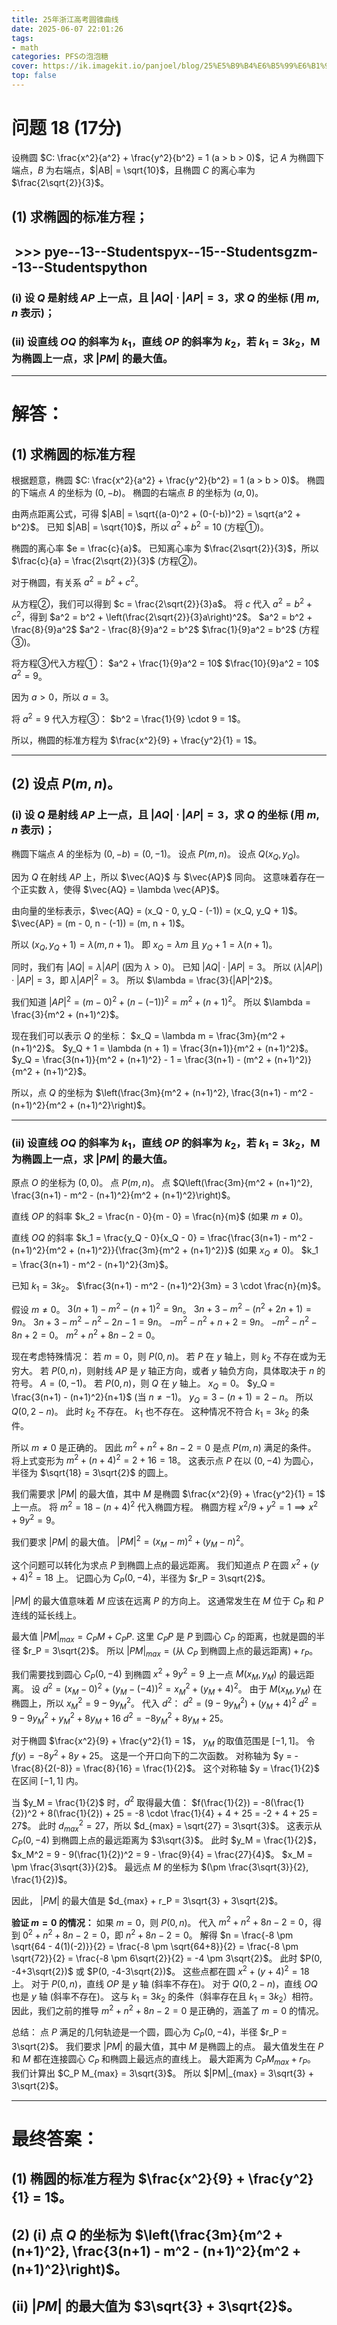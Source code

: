 ```yaml
---
title: 25年浙江高考圆锥曲线
date: 2025-06-07 22:01:26
tags:
- math
categories: PFSの泡泡糖
cover: https://ik.imagekit.io/panjoel/blog/25%E5%B9%B4%E6%B5%99%E6%B1%9F%E9%AB%98%E8%80%83%E5%9C%86%E9%94%A5%E6%9B%B2%E7%BA%BF.png?updatedAt=1749306769884
top: false
---
```


# 问题 18 (17分)

设椭圆 $C: \frac{x^2}{a^2} + \frac{y^2}{b^2} = 1 (a > b > 0)$，记 $A$ 为椭圆下端点，$B$ 为右端点，$|AB| = \sqrt{10}$，且椭圆 $C$ 的离心率为 $\frac{2\sqrt{2}}{3}$。

## (1) 求椭圆的标准方程；

##  >>> pye--13--Studentspyx--15--Studentsgzm--13--Studentspython

### (i) 设 $Q$ 是射线 $AP$ 上一点，且 $|AQ| \cdot |AP| = 3$，求 $Q$ 的坐标 (用 $m, n$ 表示)；

### (ii) 设直线 $OQ$ 的斜率为 $k_1$，直线 $OP$ 的斜率为 $k_2$，若 $k_1 = 3k_2$，M 为椭圆上一点，求 $|PM|$ 的最大值。

---

# 解答：

## (1) 求椭圆的标准方程

根据题意，椭圆 $C: \frac{x^2}{a^2} + \frac{y^2}{b^2} = 1 (a > b > 0)$。
椭圆的下端点 $A$ 的坐标为 $(0, -b)$。
椭圆的右端点 $B$ 的坐标为 $(a, 0)$。

由两点距离公式，可得 $|AB| = \sqrt{(a-0)^2 + (0-(-b))^2} = \sqrt{a^2 + b^2}$。
已知 $|AB| = \sqrt{10}$，所以 $a^2 + b^2 = 10$  (方程①)。

椭圆的离心率 $e = \frac{c}{a}$。
已知离心率为 $\frac{2\sqrt{2}}{3}$，所以 $\frac{c}{a} = \frac{2\sqrt{2}}{3}$ (方程②)。

对于椭圆，有关系 $a^2 = b^2 + c^2$。

从方程②，我们可以得到 $c = \frac{2\sqrt{2}}{3}a$。
将 $c$ 代入 $a^2 = b^2 + c^2$，得到 $a^2 = b^2 + \left(\frac{2\sqrt{2}}{3}a\right)^2$。
$a^2 = b^2 + \frac{8}{9}a^2$
$a^2 - \frac{8}{9}a^2 = b^2$
$\frac{1}{9}a^2 = b^2$ (方程③)。

将方程③代入方程①：
$a^2 + \frac{1}{9}a^2 = 10$
$\frac{10}{9}a^2 = 10$
$a^2 = 9$。

因为 $a > 0$，所以 $a = 3$。

将 $a^2 = 9$ 代入方程③：
$b^2 = \frac{1}{9} \cdot 9 = 1$。

所以，椭圆的标准方程为 $\frac{x^2}{9} + \frac{y^2}{1} = 1$。

---

## (2) 设点 $P(m, n)$。

### (i) 设 $Q$ 是射线 $AP$ 上一点，且 $|AQ| \cdot |AP| = 3$，求 $Q$ 的坐标 (用 $m, n$ 表示)；

椭圆下端点 $A$ 的坐标为 $(0, -b) = (0, -1)$。
设点 $P(m, n)$。
设点 $Q(x_Q, y_Q)$。

因为 $Q$ 在射线 $AP$ 上，所以 $\vec{AQ}$ 与 $\vec{AP}$ 同向。
这意味着存在一个正实数 $\lambda$，使得 $\vec{AQ} = \lambda \vec{AP}$。

由向量的坐标表示，$\vec{AQ} = (x_Q - 0, y_Q - (-1)) = (x_Q, y_Q + 1)$。
$\vec{AP} = (m - 0, n - (-1)) = (m, n + 1)$。

所以 $(x_Q, y_Q + 1) = \lambda (m, n + 1)$。
即 $x_Q = \lambda m$ 且 $y_Q + 1 = \lambda (n + 1)$。

同时，我们有 $|AQ| = \lambda |AP|$ (因为 $\lambda > 0$)。
已知 $|AQ| \cdot |AP| = 3$。
所以 $(\lambda |AP|) \cdot |AP| = 3$，即 $\lambda |AP|^2 = 3$。
所以 $\lambda = \frac{3}{|AP|^2}$。

我们知道 $|AP|^2 = (m-0)^2 + (n-(-1))^2 = m^2 + (n+1)^2$。
所以 $\lambda = \frac{3}{m^2 + (n+1)^2}$。

现在我们可以表示 $Q$ 的坐标：
$x_Q = \lambda m = \frac{3m}{m^2 + (n+1)^2}$。
$y_Q + 1 = \lambda (n + 1) = \frac{3(n+1)}{m^2 + (n+1)^2}$。
$y_Q = \frac{3(n+1)}{m^2 + (n+1)^2} - 1 = \frac{3(n+1) - (m^2 + (n+1)^2)}{m^2 + (n+1)^2}$。

所以，点 $Q$ 的坐标为 $\left(\frac{3m}{m^2 + (n+1)^2}, \frac{3(n+1) - m^2 - (n+1)^2}{m^2 + (n+1)^2}\right)$。

---

### (ii) 设直线 $OQ$ 的斜率为 $k_1$，直线 $OP$ 的斜率为 $k_2$，若 $k_1 = 3k_2$，M 为椭圆上一点，求 $|PM|$ 的最大值。

原点 $O$ 的坐标为 $(0, 0)$。
点 $P(m, n)$。
点 $Q\left(\frac{3m}{m^2 + (n+1)^2}, \frac{3(n+1) - m^2 - (n+1)^2}{m^2 + (n+1)^2}\right)$。

直线 $OP$ 的斜率 $k_2 = \frac{n - 0}{m - 0} = \frac{n}{m}$ (如果 $m \neq 0$)。

直线 $OQ$ 的斜率 $k_1 = \frac{y_Q - 0}{x_Q - 0} = \frac{\frac{3(n+1) - m^2 - (n+1)^2}{m^2 + (n+1)^2}}{\frac{3m}{m^2 + (n+1)^2}}$ (如果 $x_Q \neq 0$)。
$k_1 = \frac{3(n+1) - m^2 - (n+1)^2}{3m}$。

已知 $k_1 = 3k_2$。
$\frac{3(n+1) - m^2 - (n+1)^2}{3m} = 3 \cdot \frac{n}{m}$。

假设 $m \neq 0$。
$3(n+1) - m^2 - (n+1)^2 = 9n$。
$3n + 3 - m^2 - (n^2 + 2n + 1) = 9n$。
$3n + 3 - m^2 - n^2 - 2n - 1 = 9n$。
$-m^2 - n^2 + n + 2 = 9n$。
$-m^2 - n^2 - 8n + 2 = 0$。
$m^2 + n^2 + 8n - 2 = 0$。

现在考虑特殊情况：
若 $m = 0$，则 $P(0, n)$。
若 $P$ 在 $y$ 轴上，则 $k_2$ 不存在或为无穷大。
若 $P(0, n)$，则射线 $AP$ 是 $y$ 轴正方向，或者 $y$ 轴负方向，具体取决于 $n$ 的符号。
$A=(0, -1)$。
若 $P(0, n)$，则 $Q$ 在 $y$ 轴上。
$x_Q = 0$。
$y_Q = \frac{3(n+1) - (n+1)^2}{n+1}$ (当 $n \neq -1$)。
$y_Q = 3 - (n+1) = 2 - n$。
所以 $Q(0, 2-n)$。
此时 $k_2$ 不存在。
$k_1$ 也不存在。
这种情况不符合 $k_1 = 3k_2$ 的条件。

所以 $m \neq 0$ 是正确的。
因此 $m^2 + n^2 + 8n - 2 = 0$ 是点 $P(m, n)$ 满足的条件。
将上式变形为 $m^2 + (n+4)^2 = 2 + 16 = 18$。
这表示点 $P$ 在以 $(0, -4)$ 为圆心，半径为 $\sqrt{18} = 3\sqrt{2}$ 的圆上。

我们需要求 $|PM|$ 的最大值，其中 $M$ 是椭圆 $\frac{x^2}{9} + \frac{y^2}{1} = 1$ 上一点。
将 $m^2 = 18 - (n+4)^2$ 代入椭圆方程。
椭圆方程 $x^2/9 + y^2 = 1 \implies x^2 + 9y^2 = 9$。

我们要求 $|PM|$ 的最大值。
$|PM|^2 = (x_M - m)^2 + (y_M - n)^2$。

这个问题可以转化为求点 $P$ 到椭圆上点的最远距离。
我们知道点 $P$ 在圆 $x^2 + (y+4)^2 = 18$ 上。
记圆心为 $C_P(0, -4)$，半径为 $r_P = 3\sqrt{2}$。

$|PM|$ 的最大值意味着 $M$ 应该在远离 $P$ 的方向上。
这通常发生在 $M$ 位于 $C_P$ 和 $P$ 连线的延长线上。

最大值 $|PM|_{max} = C_P M + C_P P$.
这里 $C_P P$ 是 $P$ 到圆心 $C_P$ 的距离，也就是圆的半径 $r_P = 3\sqrt{2}$。
所以 $|PM|_{max} = (\text{从 } C_P \text{ 到椭圆上点的最远距离}) + r_P$。

我们需要找到圆心 $C_P(0, -4)$ 到椭圆 $x^2 + 9y^2 = 9$ 上一点 $M(x_M, y_M)$ 的最远距离。
设 $d^2 = (x_M - 0)^2 + (y_M - (-4))^2 = x_M^2 + (y_M + 4)^2$。
由于 $M(x_M, y_M)$ 在椭圆上，所以 $x_M^2 = 9 - 9y_M^2$。
代入 $d^2$：
$d^2 = (9 - 9y_M^2) + (y_M + 4)^2$
$d^2 = 9 - 9y_M^2 + y_M^2 + 8y_M + 16$
$d^2 = -8y_M^2 + 8y_M + 25$。

对于椭圆 $\frac{x^2}{9} + \frac{y^2}{1} = 1$， $y_M$ 的取值范围是 $[-1, 1]$。
令 $f(y) = -8y^2 + 8y + 25$。
这是一个开口向下的二次函数。
对称轴为 $y = -\frac{8}{2(-8)} = \frac{8}{16} = \frac{1}{2}$。
这个对称轴 $y = \frac{1}{2}$ 在区间 $[-1, 1]$ 内。

当 $y_M = \frac{1}{2}$ 时，$d^2$ 取得最大值：
$f(\frac{1}{2}) = -8(\frac{1}{2})^2 + 8(\frac{1}{2}) + 25 = -8 \cdot \frac{1}{4} + 4 + 25 = -2 + 4 + 25 = 27$。
此时 $d_{max}^2 = 27$，所以 $d_{max} = \sqrt{27} = 3\sqrt{3}$。
这表示从 $C_P(0, -4)$ 到椭圆上点的最远距离为 $3\sqrt{3}$。
此时 $y_M = \frac{1}{2}$， $x_M^2 = 9 - 9(\frac{1}{2})^2 = 9 - \frac{9}{4} = \frac{27}{4}$。
$x_M = \pm \frac{3\sqrt{3}}{2}$。
最远点 $M$ 的坐标为 $(\pm \frac{3\sqrt{3}}{2}, \frac{1}{2})$。

因此， $|PM|$ 的最大值是 $d_{max} + r_P = 3\sqrt{3} + 3\sqrt{2}$。

**验证 $m=0$ 的情况：**
如果 $m=0$，则 $P(0, n)$。
代入 $m^2 + n^2 + 8n - 2 = 0$，得到 $0^2 + n^2 + 8n - 2 = 0$，即 $n^2 + 8n - 2 = 0$。
解得 $n = \frac{-8 \pm \sqrt{64 - 4(1)(-2)}}{2} = \frac{-8 \pm \sqrt{64+8}}{2} = \frac{-8 \pm \sqrt{72}}{2} = \frac{-8 \pm 6\sqrt{2}}{2} = -4 \pm 3\sqrt{2}$。
此时 $P(0, -4+3\sqrt{2})$ 或 $P(0, -4-3\sqrt{2})$。
这些点都在圆 $x^2 + (y+4)^2 = 18$ 上。
对于 $P(0, n)$，直线 $OP$ 是 $y$ 轴 (斜率不存在)。
对于 $Q(0, 2-n)$，直线 $OQ$ 也是 $y$ 轴 (斜率不存在)。
这与 $k_1 = 3k_2$ 的条件（斜率存在且 $k_1 = 3k_2$）相符。
因此，我们之前的推导 $m^2 + n^2 + 8n - 2 = 0$ 是正确的，涵盖了 $m=0$ 的情况。

总结：
点 $P$ 满足的几何轨迹是一个圆，圆心为 $C_P(0, -4)$，半径 $r_P = 3\sqrt{2}$。
我们要求 $|PM|$ 的最大值，其中 $M$ 是椭圆上的点。
最大值发生在 $P$ 和 $M$ 都在连接圆心 $C_P$ 和椭圆上最远点的直线上。
最大距离为 $C_P M_{max} + r_P$。
我们计算出 $C_P M_{max} = 3\sqrt{3}$。
所以 $|PM|_{max} = 3\sqrt{3} + 3\sqrt{2}$。

---

# 最终答案：

## (1) 椭圆的标准方程为 $\frac{x^2}{9} + \frac{y^2}{1} = 1$。

## (2) (i) 点 $Q$ 的坐标为 $\left(\frac{3m}{m^2 + (n+1)^2}, \frac{3(n+1) - m^2 - (n+1)^2}{m^2 + (n+1)^2}\right)$。

## (ii) $|PM|$ 的最大值为 $3\sqrt{3} + 3\sqrt{2}$。